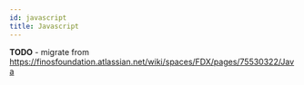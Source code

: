 ```yaml
---
id: javascript
title: Javascript
---
```


**TODO** - migrate from https://finosfoundation.atlassian.net/wiki/spaces/FDX/pages/75530322/Java